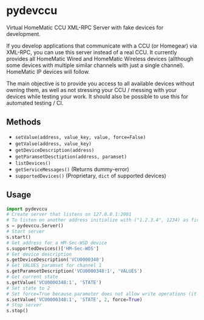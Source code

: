 # pydevccu
Virtual HomeMatic CCU XML-RPC Server with fake devices for development.

If you develop applications that communicate with a CCU (or Homegear) via XML-RPC, you can use this server instead of a real CCU. It currently provides all HomeMatic Wired and HomeMatic Wireless devices (allthough some devices with multiple similar channels with just a single channel). HomeMatic IP devices will follow.  

The main objective is to provide you access to all available devices without owning them, as well as not stressing your CCU / messing with your devices while testing your work. It should also be possible to use this for automated testing / CI.

## Methods
- `setValue(address, value_key, value, force=False)`
- `getValue(address, value_key)`
- `getDeviceDescription(address)`
- `getParamsetDesctiption(address, paramset)`
- `listDevices()`
- `getServiceMessages()` (Returns dummy-error)
- `supportedDevices()` (Proprietary, `dict` of supported devices)

## Usage

```python
import pydevccu
# Create server that listens on 127.0.0.1:2001
# To listen on another address initialize with ("1.2.3.4", 1234) as first argument
s = pydevccu.Server()
# Start server
s.start()
# Get address for a HM-Sec-WSD device
s.supportedDevices()['HM-Sec-WDS']
# Get device description
s.getDeviceDescription('VCU0000348')
# Get VALUES paramset for channel 1
s.getParamsetDescription('VCU0000348:1', 'VALUES')
# Get current state
s.getValue('VCU0000348:1', 'STATE')
# Set state to 2
# Set force=True because parameter does not allow write operations (it's a sensor updated by hardware in real life)
s.setValue('VCU0000348:1', 'STATE', 2, force=True)
# Stop server
s.stop()
```
